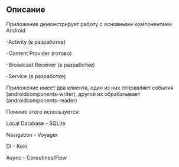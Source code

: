 ## Описание

Приложение демонстрирует работу с основными компонентами Android

-Activity (в разработке)

-Content Provider (готово)

-Broadcast Receiver (в разработке)

-Service (в разработке)

Приложение имеет два клиента, один из них отправляет события (androidcomponents-writer), другой их обрабатывает (androidcomponents-reader)

Помимо этого используется:

Local Database - SQLite

Navigation - Voyager

DI - Koin

Async - Coroutines/Flow
